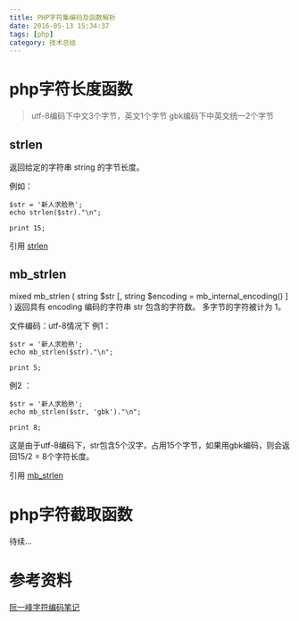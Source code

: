 ```yaml
---
title: PHP字符集编码及函数解析
date: 2016-05-13 15:34:37
tags: [php]
category: 技术总结
---
```


# php字符长度函数


> utf-8编码下中文3个字节，英文1个字节
> gbk编码下中英文统一2个字节

## strlen
返回给定的字符串 string 的字节长度。

例如：

```
$str = '新人求脸熟';
echo strlen($str)."\n";

print 15;

```

引用 [strlen]()

<!-- more -->

## mb_strlen

mixed mb_strlen ( string $str [, string $encoding = mb_internal_encoding() ] )
返回具有 encoding 编码的字符串 str 包含的字符数。 多字节的字符被计为 1。

文件编码：utf-8情况下
例1：

```
$str = '新人求脸熟';
echo mb_strlen($str)."\n";

print 5;

```
例2 ：

```
$str = '新人求脸熟';
echo mb_strlen($str, 'gbk')."\n";

print 8;

```
这是由于utf-8编码下，str包含5个汉字，占用15个字节，如果用gbk编码，则会返回15/2 = 8个字符长度。

引用 [mb_strlen]()

# php字符截取函数

待续…

# 参考资料
[阮一峰字符编码笔记]()